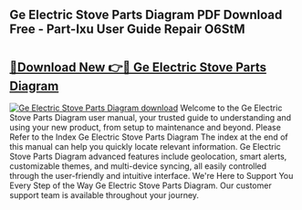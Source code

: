 ## Ge Electric Stove Parts Diagram PDF Download Free - Part-Ixu User Guide Repair O6StM

# <h2><a href="http://dfhcfs.blite.top/?on=Ge+Electric+Stove+Parts+Diagram">🔗Download New 👉🔴 Ge Electric Stove Parts Diagram</a></h2>

[![Ge Electric Stove Parts Diagram download](https://i.imgur.com/lujVjoI.png)](http://dfhcfs.blite.top/?on=Ge+Electric+Stove+Parts+Diagram)
Welcome to the Ge Electric Stove Parts Diagram user manual, your trusted guide to understanding and using your new product, from setup to maintenance and beyond. Please Refer to the Index Ge Electric Stove Parts Diagram The index at the end of this manual can help you quickly locate relevant information. Ge Electric Stove Parts Diagram advanced features include geolocation, smart alerts, customizable themes, and multi-device syncing, all easily controlled through the user-friendly and intuitive interface. We're Here to Support You Every Step of the Way Ge Electric Stove Parts Diagram. Our customer support team is available throughout your journey.
